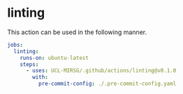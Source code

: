 # linting

This action can be used in the following manner.

```yaml
jobs:
  linting:
    runs-on: ubuntu-latest
    steps:
      - uses: UCL-MIRSG/.github/actions/linting@v0.1.0
        with:
          pre-commit-config: ./.pre-commit-config.yaml
```
